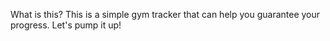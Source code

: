 What is this?
This is a simple gym tracker that can help you guarantee your progress.
Let's pump it up!
